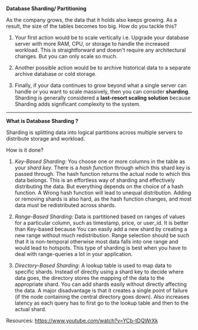 **Database Sharding/ Partitioning**

As the company grows, the data that it holds also keeps growing. As a result, the size of the tables becomes too big. How do you tackle this?

1. Your first action would be to scale vertically i.e. Upgrade your database server with more RAM, CPU, or storage to handle the increased workload. This is straightforward and doesn't require any architectural changes. But you can only scale so much.

2. Another possible action would be to archive historical data to a separate archive database or cold storage.

3. Finally, if your data continues to grow beyond what a single server can handle or you want to scale massively, then you can consider **sharding**. Sharding is generally considered a **last-resort scaling solution** because Sharding adds significant complexity to the system.

----------------------------------------------------------------------------------------------------------------------------------
**What is Database Sharding ?**

Sharding is splitting data into logical partitions across multiple servers to distribute storage and workload.

How is it done?

1. *Key-Based Sharding*: You choose one or more columns in the table as your *shard key*. There is a *hash function* through which this shard key is passed through. The hash function returns the actual node to which this data belongs. This is an effortless way of sharding and effectively distributing the data. But everything depends on the choice of a hash function. A Wrong hash function will lead to unequal distribution. Adding or removing shards is also hard, as the hash function changes, and most data must be redistributed across shards.

2. *Range-Based Sharding*: Data is partitioned based on ranges of values for a particular column, such as timestamp, price, or user_id. It is better than Key-based because You can easily add a new shard by creating a new range without much redistribution. Range selection should be such that it is non-temporal otherwise most data falls into one range and would lead to hotspots. This type of sharding is best when you have to deal with range-queries a lot in your application.

3. *Directory-Based Sharding*: A lookup table is used to map data to specific shards. Instead of directly using a shard key to decide where data goes, the directory stores the mapping of the data to the appropriate shard. You can add shards easily without directly affecting the data. A major disadvantage is that it creates a single point of failure (if the node containing the central directory goes down). Also increases latency as each query has to first go to the lookup table and then to the actual shard.
















Resources: https://www.youtube.com/watch?v=YCb-tDQWrXk

